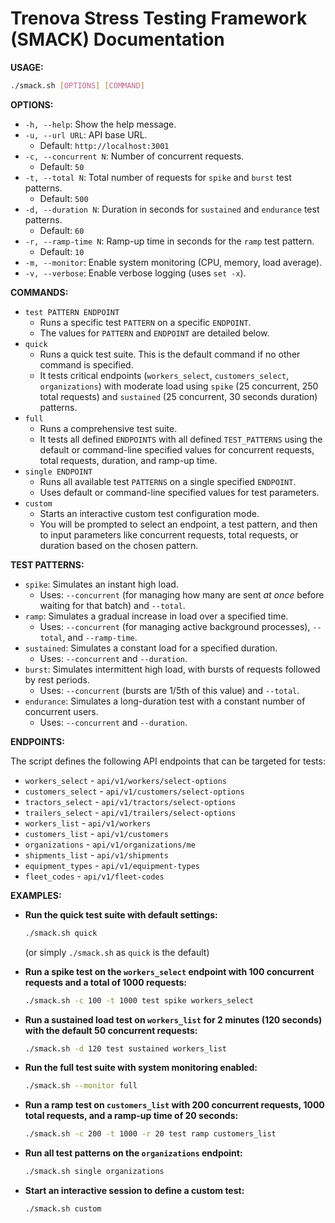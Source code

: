 # Trenova Stress Testing Framework (SMACK) Documentation

**USAGE:**

```bash
./smack.sh [OPTIONS] [COMMAND]
```

**OPTIONS:**

* `-h, --help`: Show the help message.
* `-u, --url URL`: API base URL.
  * Default: `http://localhost:3001`
* `-c, --concurrent N`: Number of concurrent requests.
  * Default: `50`
* `-t, --total N`: Total number of requests for `spike` and `burst` test patterns.
  * Default: `500`
* `-d, --duration N`: Duration in seconds for `sustained` and `endurance` test patterns.
  * Default: `60`
* `-r, --ramp-time N`: Ramp-up time in seconds for the `ramp` test pattern.
  * Default: `10`
* `-m, --monitor`: Enable system monitoring (CPU, memory, load average).
* `-v, --verbose`: Enable verbose logging (uses `set -x`).

**COMMANDS:**

* `test PATTERN ENDPOINT`
  * Runs a specific test `PATTERN` on a specific `ENDPOINT`.
  * The values for `PATTERN` and `ENDPOINT` are detailed below.
* `quick`
  * Runs a quick test suite. This is the default command if no other command is specified.
  * It tests critical endpoints (`workers_select`, `customers_select`, `organizations`) with moderate load using `spike` (25 concurrent, 250 total requests) and `sustained` (25 concurrent, 30 seconds duration) patterns.
* `full`
  * Runs a comprehensive test suite.
  * It tests all defined `ENDPOINTS` with all defined `TEST_PATTERNS` using the default or command-line specified values for concurrent requests, total requests, duration, and ramp-up time.
* `single ENDPOINT`
  * Runs all available test `PATTERNS` on a single specified `ENDPOINT`.
  * Uses default or command-line specified values for test parameters.
* `custom`
  * Starts an interactive custom test configuration mode.
  * You will be prompted to select an endpoint, a test pattern, and then to input parameters like concurrent requests, total requests, or duration based on the chosen pattern.

**TEST PATTERNS:**

* `spike`: Simulates an instant high load.
  * Uses: `--concurrent` (for managing how many are sent *at once* before waiting for that batch) and `--total`.
* `ramp`: Simulates a gradual increase in load over a specified time.
  * Uses: `--concurrent` (for managing active background processes), `--total`, and `--ramp-time`.
* `sustained`: Simulates a constant load for a specified duration.
  * Uses: `--concurrent` and `--duration`.
* `burst`: Simulates intermittent high load, with bursts of requests followed by rest periods.
  * Uses: `--concurrent` (bursts are 1/5th of this value) and `--total`.
* `endurance`: Simulates a long-duration test with a constant number of concurrent users.
  * Uses: `--concurrent` and `--duration`.

**ENDPOINTS:**

The script defines the following API endpoints that can be targeted for tests:

* `workers_select` - `api/v1/workers/select-options`
* `customers_select` - `api/v1/customers/select-options`
* `tractors_select` - `api/v1/tractors/select-options`
* `trailers_select` - `api/v1/trailers/select-options`
* `workers_list` - `api/v1/workers`
* `customers_list` - `api/v1/customers`
* `organizations` - `api/v1/organizations/me`
* `shipments_list` - `api/v1/shipments`
* `equipment_types` - `api/v1/equipment-types`
* `fleet_codes` - `api/v1/fleet-codes`

**EXAMPLES:**

* **Run the quick test suite with default settings:**

    ```bash
    ./smack.sh quick
    ```

    (or simply `./smack.sh` as `quick` is the default)

* **Run a spike test on the `workers_select` endpoint with 100 concurrent requests and a total of 1000 requests:**

    ```bash
    ./smack.sh -c 100 -t 1000 test spike workers_select
    ```

* **Run a sustained load test on `workers_list` for 2 minutes (120 seconds) with the default 50 concurrent requests:**

    ```bash
    ./smack.sh -d 120 test sustained workers_list
    ```

* **Run the full test suite with system monitoring enabled:**

    ```bash
    ./smack.sh --monitor full
    ```

* **Run a ramp test on `customers_list` with 200 concurrent requests, 1000 total requests, and a ramp-up time of 20 seconds:**

    ```bash
    ./smack.sh -c 200 -t 1000 -r 20 test ramp customers_list
    ```

* **Run all test patterns on the `organizations` endpoint:**

    ```bash
    ./smack.sh single organizations
    ```

* **Start an interactive session to define a custom test:**

    ```bash
    ./smack.sh custom
    ```

